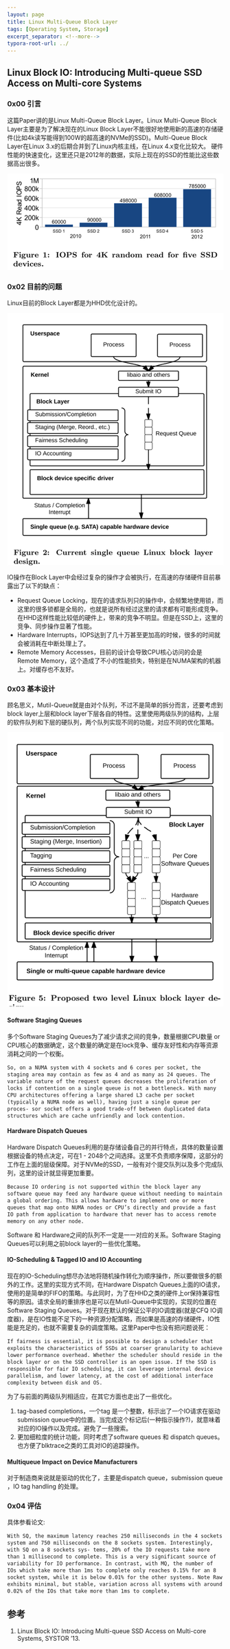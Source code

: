 ```yaml
---
layout: page
title: Linux Multi-Queue Block Layer
tags: [Operating System, Storage]
excerpt_separator: <!--more-->
typora-root-url: ../
---
```


## Linux Block IO: Introducing Multi-queue SSD Access on Multi-core Systems 

### 0x00 引言

  这篇Paper讲的是Linux Multi-Queue Block Layer。Linux Multi-Queue Block Layer主要是为了解决现在的Linux Block Layer不能很好地使用新的高速的存储硬件(比如4k读写能得到100W的超高速的NVMe的SSD)。Multi-Queue Block Layer在Linux 3.x的后期合并到了Linux内核主线，在Linux 4.x变化比较大。 硬件性能的快速变化，这里还只是2012年的数据，实际上现在的SSD的性能比这些数据高出很多。

![mq-blk-ssd](/assets/img/mq-blk-ssd.png)

### 0x02 目前的问题

   Linux目前的Block Layer都是为HHD优化设计的。

![mq-blk-single](/assets/img/mq-blk-single.png)

   IO操作在Block Layer中会经过复杂的操作才会被执行，在高速的存储硬件目前暴露出了以下的缺点：

* Request Queue Locking，现在的请求队列只的操作中，会频繁地使用锁，而这里的很多锁都是全局的，也就是说所有经过这里的请求都有可能形成竞争。在HHD这样性能比较低的硬件上，带来的竞争不明显。但是在SSD上，这里的竞争、同步操作显著了性能。
* Hardware Interrupts，IOPS达到了几十万甚至更加高的时候，很多的时间就会被消耗在中断处理上了。
* Remote Memory Accesses，目前的设计会导致CPU核心访问的会是Remote Memory，这个造成了不小的性能损失，特别是在NUMA架构的机器上。对缓存也不友好。

### 0x03 基本设计

  顾名思义，Mutil-Queue就是由对个队列，不过不是简单的拆分而言，还要考虑到block layer上层和block layer下层各自的特性。这里使用两级队列的结构，上层的软件队列和下层的硬队列，两个队列实现不同的功能，对应不同的优化策略。

![mq-blk-multi](/assets/img/mq-blk-multi.png)

#### Software Staging Queues 

  多个Software Staging Queues为了减少请求之间的竞争，数量根据CPU数量 or CPU核心的数据确定，这个数量的确定是在lock竞争、缓存友好性和内存等资源消耗之间的一个权衡。

```
So, on a NUMA system with 4 sockets and 6 cores per socket, the staging area may contain as few as 4 and as many as 24 queues. The variable nature of the request queues decreases the proliferation of locks if contention on a single queue is not a bottleneck. With many CPU architectures offering a large shared L3 cache per socket (typically a NUMA node as well), having just a single queue per proces- sor socket offers a good trade-off between duplicated data structures which are cache unfriendly and lock contention.
```

#### Hardware Dispatch Queues 

   Hardware Dispatch Queues利用的是存储设备自己的并行特点，具体的数量设置根据设备的特点决定，可在1 - 2048个之间选择。这里不负责顺序保障，这部分的工作在上面的层级保障。对于NVMe的SSD，一般有对个提交队列以及多个完成队列，这里的设计就显得更加重要。

```
Because IO ordering is not supported within the block layer any software queue may feed any hardware queue without needing to maintain a global ordering. This allows hardware to implement one or more queues that map onto NUMA nodes or CPU’s directly and provide a fast IO path from application to hardware that never has to access remote memory on any other node.
```

Software 和 Hardware之间的队列不一定是一一对应的关系。Software Staging Queues可以利用之前block layer的一些优化策略。

#### IO-Scheduling & Tagged IO and IO Accounting  

 现在的IO-Scheduling想尽办法地将随机操作转化为顺序操作，所以要做很多的额外的工作。这里的实现方式不同，在Hardware Dispatch Queues上面的IO请求，使用的是简单的FIFO的策略。与此同时，为了在HHD之类的硬件上or保持兼容性等的原因。请求全局的重排序也是可以在Mutil-Queue中实现的，实现的位置在Software Staging Queues。对于现在默认的保证公平的IO调度器(就是CFQ IO调度器)，是在IO性能不足下的一种资源分配策略，而如果是高速的存储硬件，IO性能是充足的，也就不需要复杂的调度策略。这里Paper中也没有把问题说死：

```
If fairness is essential, it is possible to design a scheduler that exploits the characteristics of SSDs at coarser granularity to achieve lower performance overhead. Whether the scheduler should reside in the block layer or on the SSD controller is an open issue. If the SSD is responsible for fair IO scheduling, it can leverage internal device parallelism, and lower latency, at the cost of additional interface complexity between disk and OS.
```

  为了与前面的两级队列相适应，在其它方面也走出了一些优化。

1. tag-based completions，一个tag 是一个整数，标示出了一个IO请求在驱动submission queue中的位置。当完成这个标记后(一种指示操作?)，就意味着对应的IO操作以及完成。避免了一些搜索。
2. 更加细粒度的统计功能，同时考虑了software queues 和 dispatch queues。也方便了blktrace之类的工具对IO的追踪操作。

#### Multiqueue Impact on Device Manufacturers 

  对于制造商来说就是驱动的优化了，主要是dispatch queue，submission queue ，IO tag handling 的处理。

### 0x04 评估

  具体参看论文:

```
With SQ, the maximum latency reaches 250 milliseconds in the 4 sockets system and 750 milliseconds on the 8 sockets system. Interestingly, with SQ on a 8 sockets sys- tems, 20% of the IO requests take more than 1 millisecond to complete. This is a very significant source of variability for IO performance. In contrast, with MQ, the number of IOs which take more than 1ms to complete only reaches 0.15% for an 8 socket system, while it is below 0.01% for the other systems. Note Raw exhibits minimal, but stable, variation across all systems with around 0.02% of the IOs that take more than 1ms to complete.
```

## 参考

1. Linux Block IO: Introducing Multi-queue SSD Access on Multi-core Systems, SYSTOR ’13.